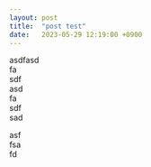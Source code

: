 ```yaml
---
layout: post
title:  "post test"
date:   2023-05-29 12:19:00 +0900
---
```


asdfasd  
fa  
sdf  
asd  
fa  
sdf  
sad  
  
asf  
fsa  
fd  
